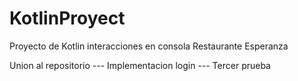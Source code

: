 # KotlinProyect
Proyecto de Kotlin interacciones en consola Restaurante Esperanza

Union al repositorio --- Implementacion login --- Tercer prueba
